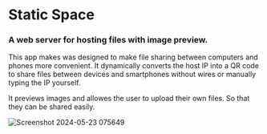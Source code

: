 # Static Space
### A web server for hosting files with image preview.
This app makes was designed to make file sharing between computers and phones more convenient. It dynamically converts the host IP into a QR code to share files between devices and smartphones without wires or manually typing the IP yourself.  

It previews images and allowes the user to upload their own files. So that they can be shared easily.

![Screenshot 2024-05-23 075649](https://github.com/SilverZeroes/Static-Space/assets/170596608/c54a1690-1dc9-4306-9120-2bdc5ab7c991)
